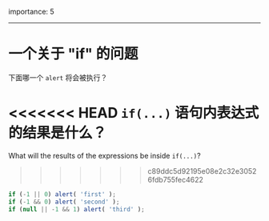 importance: 5

---

# 一个关于 "if" 的问题

下面哪一个 `alert` 将会被执行？

<<<<<<< HEAD
`if(...)` 语句内表达式的结果是什么？
=======
What will the results of the expressions be inside `if(...)`?
>>>>>>> c89ddc5d92195e08e2c32e30526fdb755fec4622

```js
if (-1 || 0) alert( 'first' );
if (-1 && 0) alert( 'second' );
if (null || -1 && 1) alert( 'third' );
```

